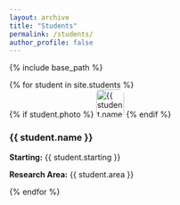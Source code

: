 ```yaml
---
layout: archive
title: "Students"
permalink: /students/
author_profile: false
---
```


{% include base_path %}

<div>
  {% for student in site.students %}
    <div>
      {% if student.photo %}
        <img src="{{ student.photo }}" alt="{{ student.name }}" style="width:50px; height:auto; border-radius:8px;"/>
      {% endif %}
      <h3>{{ student.name }}</h3>
      <p><strong>Starting:</strong> {{ student.starting }}</p>
      <p><strong>Research Area:</strong> {{ student.area }}</p>
    </div>
  {% endfor %}
</div>